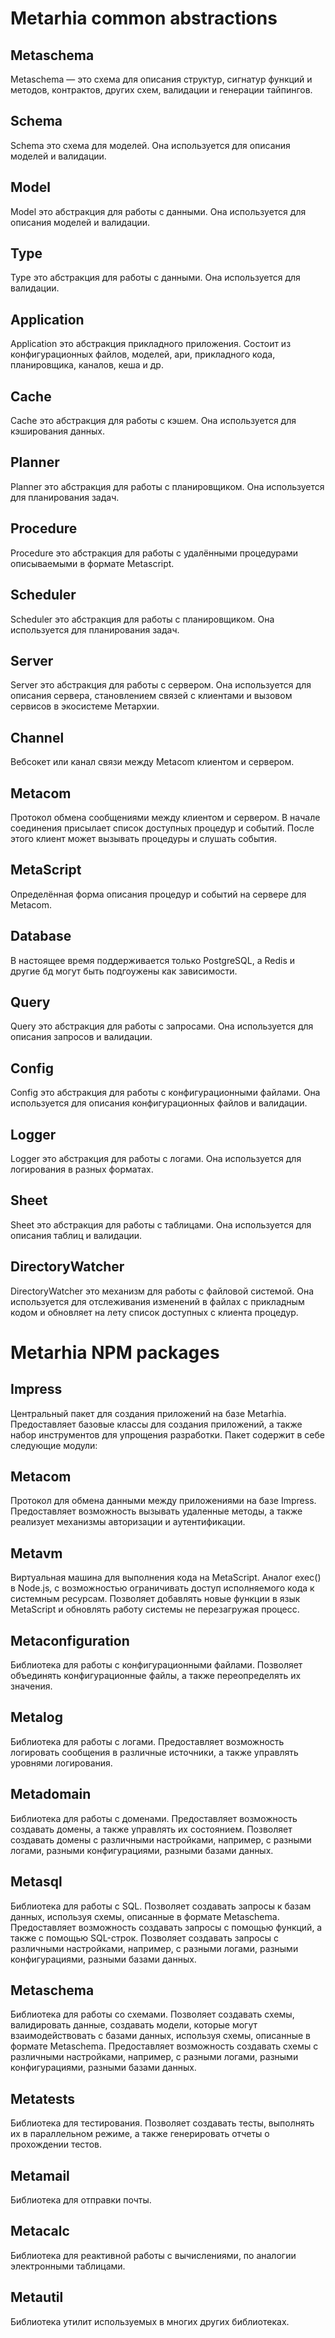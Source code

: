 # Metarhia common abstractions

## Metaschema

Metaschema — это схема для описания структур, сигнатур функций и методов, контрактов, других схем, валидации и генерации тайпингов.

## Schema

Schema это схема для моделей. Она используется для описания моделей и валидации.

## Model

Model это абстракция для работы с данными. Она используется для описания моделей и валидации.

## Type

Type это абстракция для работы с данными. Она используется для валидации.

## Application

Application это абстракция прикладного приложения. Состоит из конфигурационных файлов, моделей, ари, прикладного кода, планировщика, каналов, кеша и др.

## Cache

Cache это абстракция для работы с кэшем. Она используется для кэширования данных.

## Planner

Planner это абстракция для работы с планировщиком. Она используется для планирования задач.

## Procedure

Procedure это абстракция для работы с удалёнными процедурами описываемыми в формате Metascript. 

## Scheduler

Scheduler это абстракция для работы с планировщиком. Она используется для планирования задач.

## Server

Server это абстракция для работы с сервером. Она используется для описания сервера, становлением связей с клиентами и вызовом сервисов в экосистеме Метархии.

## Channel

Вебсокет или канал связи между Metacom клиентом и сервером.

## Metacom

Протокол обмена сообщениями между клиентом и сервером. В начале соединения присылает список доступных процедур и событий. После этого клиент может вызывать процедуры и слушать события.

## MetaScript

Определённая форма описания процедур и событий на сервере для Metacom.

## Database

В настоящее время поддерживается только PostgreSQL, а Redis и другие бд могут быть подгоужены как зависимости.

## Query

Query это абстракция для работы с запросами. Она используется для описания запросов и валидации.

## Config

Config это абстракция для работы с конфигурационными файлами. Она используется для описания конфигурационных файлов и валидации.

## Logger

Logger это абстракция для работы с логами. Она используется для логирования в разных форматах.

## Sheet

Sheet это абстракция для работы с таблицами. Она используется для описания таблиц и валидации.

## DirectoryWatcher

DirectoryWatcher это механизм для работы с файловой системой. Она используется для отслеживания изменений в файлах с прикладным кодом и обновляет на лету список доступных с клиента процедур.

# Metarhia NPM packages

## Impress

Центральный пакет для создания приложений на базе Metarhia. Предоставляет базовые классы для создания приложений, а также набор инструментов для упрощения разработки. Пакет содержит в себе следующие модули:

## Metacom

Протокол для обмена данными между приложениями на базе Impress. Предоставляет возможность вызывать удаленные методы, а также реализует механизмы авторизации и аутентификации.

## Metavm

Виртуальная машина для выполнения кода на MetaScript. Аналог exec() в Node.js, с возможностью ограничивать доступ исполняемого кода к системным ресурсам. Позволяет добавлять новые функции в язык MetaScript и обновлять работу системы не перезагружая процесс.

## Metaconfiguration

Библиотека для работы с конфигурационными файлами. Позволяет объединять конфигурационные файлы, а также переопределять их значения.

## Metalog

Библиотека для работы с логами. Предоставляет возможность логировать сообщения в различные источники, а также управлять уровнями логирования.

## Metadomain

Библиотека для работы с доменами. Предоставляет возможность создавать домены, а также управлять их состоянием. Позволяет создавать домены с различными настройками, например, с разными логами, разными конфигурациями, разными базами данных.

## Metasql

Библиотека для работы с SQL. Позволяет создавать запросы к базам данных, используя схемы, описанные в формате Metaschema. Предоставляет возможность создавать запросы с помощью функций, а также с помощью SQL-строк. Позволяет создавать запросы с различными настройками, например, с разными логами, разными конфигурациями, разными базами данных.

## Metaschema

Библиотека для работы со схемами. Позволяет создавать схемы, валидировать данные, создавать модели, которые могут взаимодействовать с базами данных, используя схемы, описанные в формате Metaschema. Предоставляет возможность создавать схемы с различными настройками, например, с разными логами, разными конфигурациями, разными базами данных. 

## Metatests

Библиотека для тестирования. Позволяет создавать тесты, выполнять их в параллельном режиме, а также генерировать отчеты о прохождении тестов. 

## Metamail

Библиотека для отправки почты.

## Metacalc

Библиотека для реактивной работы с вычислениями, по аналогии электронными таблицами. 

## Metautil

Библиотека утилит используемых в многих других библиотеках.
